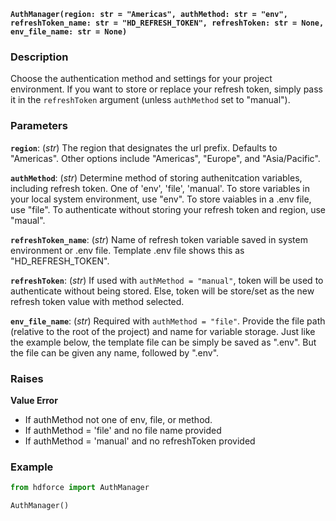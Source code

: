 __`AuthManager(region: str = "Americas", authMethod: str = "env", refreshToken_name: str = "HD_REFRESH_TOKEN", refreshToken: str = None, env_file_name: str = None)`__

### Description
Choose the authentication method and settings for your project environment. If you want to store or replace your refresh token, simply pass it in the  `refreshToken` argument (unless `authMethod` set to "manual").

### Parameters
__`region`__: (_str_) The region that designates the url prefix. Defaults to "Americas". Other options include "Americas", "Europe", and "Asia/Pacific".

__`authMethod`__: (_str_) Determine method of storing authenitcation variables, including refresh token. One of 'env', 'file', 'manual'. To store variables in your local system environment, use "env". To store vaiables in a .env file, use "file".  To authenticate without storing your refresh token and region, use "maual".

__`refreshToken_name`__: (_str_) Name of refresh token variable saved in system environment or .env file. Template .env file shows this as "HD_REFRESH_TOKEN".

__`refreshToken`__: (_str_) If used with `authMethod = "manual"`, token will be used to authenticate without being stored. Else, token will be store/set as the new refresh token value with method selected.

__`env_file_name`__: (_str_) Required with `authMethod = "file"`. Provide the file path (relative to the root of the project) and name for variable storage. Just like the example below, the template file can be simply be saved as ".env". But the file can be given any name, followed by ".env".

### Raises
**Value Error**

* If authMethod not one of env, file, or method.
* If authMethod = 'file' and no file name provided
* If authMethod = 'manual' and no refreshToken provided

### Example

``` Python title="Default Authentication Using Environment Variables
from hdforce import AuthManager

AuthManager()
```